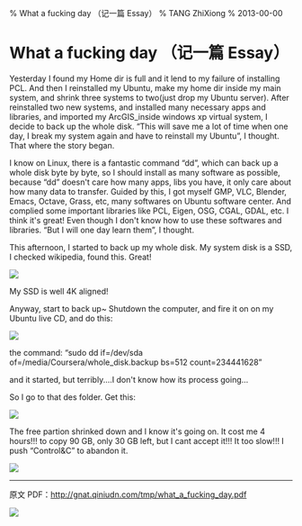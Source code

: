 % What a fucking day （记一篇 Essay）
% TANG ZhiXiong
% 2013-00-00

What a fucking day （记一篇 Essay）
==================================

Yesterday I found my Home dir is full and it lend to my failure of installing PCL. 
And then I reinstalled my Ubuntu, make my home dir inside my main system, 
and shrink three systems to two(just drop my Ubuntu server). 
After reinstalled two new systems, and installed many necessary apps and libraries, 
and imported my ArcGIS_inside windows xp virtual system, I decide to back up the whole disk. 
“This will save me a lot of time when one day, I break my system again and have to reinstall my Ubuntu”, 
I thought. That where the story began. 

I know on Linux, there is a fantastic command “dd”, which can back up a whole 
disk byte by byte, so I should install as many software as possible, because “dd”
 doesn't care how many apps, libs you have, it only care about how many data to transfer. 
 Guided by this, I got myself GMP, VLC, Blender, Emacs, Octave, Grass, etc, many 
 softwares on Ubuntu software center. And complied some important libraries like PCL, 
 Eigen, OSG, CGAL, GDAL, etc. I think it's great! Even though I don't know how to 
 use these softwares and libraries. “But I will one day learn them”, I thought.  

This afternoon, I started to back up my whole disk. My system disk is a SSD, I 
checked wikipedia, found this. Great!

![](http://gnat-tang-shared-image.qiniudn.com/ssd-align-4k.png)

My SSD is well 4K aligned!

Anyway, start to back up~ Shutdown the computer, and fire it on on my Ubuntu live CD, and do this:

![](http://gnat-tang-shared-image.qiniudn.com/ssd-align-4k-2.png)


the command: “sudo dd if=/dev/sda of=/media/Coursera/whole_disk.backup bs=512 count=234441628”

and it started, but terribly....I don't know how its process going...

So I go to that des folder. Get this:

![](http://gnat.qiniudn.com/tmp/shitday1.png)

The free partion shrinked down and I know it's going on. It cost me 4 hours!!! to copy 90 GB, only 30
GB left, but I cant accept it!!! It too slow!!! I push “Control&C” to abandon it.

![](http://gnat.qiniudn.com/tmp/shitday2.png)

---

原文 PDF：<http://gnat.qiniudn.com/tmp/what_a_fucking_day.pdf>

![](https://oss.aliyuncs.com/colorworks/fd3b31a091435004c3ef62e86a8c2b58/original_khF3_3bce0000119c118f.jpg)
